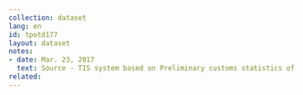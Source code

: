 ```yaml
---
collection: dataset
lang: en
id: tpotd177
layout: dataset
notes: 
- date: Mar. 23, 2017
  text: Source - TIS system based on Preliminary customs statistics of Islamic Republic of Iran <br/> Other Sources - Dataset for years 1392 to 1393 extracted from the below links. <br/> <a href='http&#58;/www.tpo.ir/uploads/amalkarde-12-mahe_9363.pdf'> 1393 </a> <br/> <a href='http&#58;//www.tpo.ir/uploads/modiranarshad-12mah-92_3536.pdf'> 1392 </a> <br/> <a href='http&#58;//www.tpo.ir/uploads/modiran_arshad_91_5118.pdf'> 1391 </a> <br/> <a href='http&#58;//www.tpo.ir/uploads/modiran_arshad_90_5119.pdf'> 1390 </a> <br/> <a href='http&#58;//www.tpo.ir/uploads/modiran_arshad_89_5120.pdf'> 1389 </a> <br/> Description for year 1391 - Since the Islamic Republic of Iran Customs Administration data due to some code of confidentiality does not provide Trade Promotion Organization, the figures in the total assortment of other goods that are not considered. Therefore, based on the items imported intermediate goods consumer Capital Islamic Republic of Iran Customs Administration prepared a table in the office business planning is different.
related:
---
```

